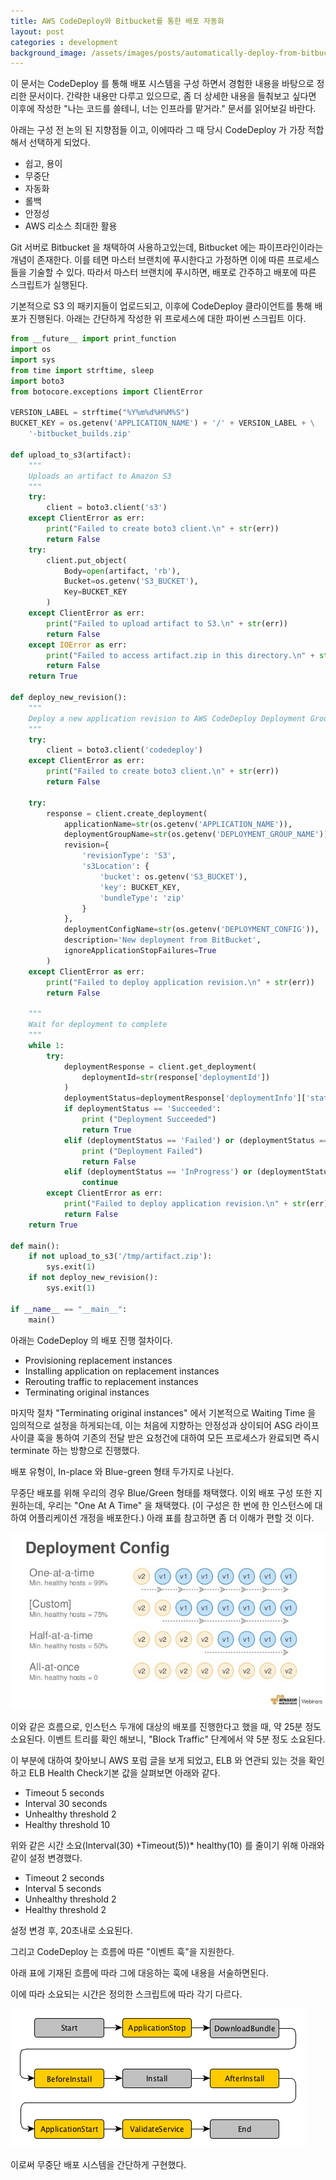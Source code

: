 ```yaml
---
title: AWS CodeDeploy와 Bitbucket를 통한 배포 자동화
layout: post
categories : development
background_image: /assets/images/posts/automatically-deploy-from-bitbucket-using-aws-codedeploy/cover.png
---
```


이 문서는 CodeDeploy 를 통해 배포 시스템을 구성 하면서 경험한 내용을 바탕으로 정리한 문서이다.
간략한 내용만 다루고 있으므로, 좀 더 상세한 내용을 들춰보고 싶다면 이후에 작성한 "나는 코드를 쓸테니, 너는 인프라를 맡거라." 문서를 읽어보길 바란다.

아래는 구성 전 논의 된 지향점들 이고, 이에따라 그 때 당시 CodeDeploy 가 가장 적합해서 선택하게 되었다.

- 쉽고, 용이
- 무중단
- 자동화
- 롤백
- 안정성
- AWS 리소스 최대한 활용

Git 서버로 Bitbucket 을 채택하여 사용하고있는데, Bitbucket 에는 파이프라인이라는 개념이 존재한다.
이를 테면 마스터 브랜치에 푸시한다고 가정하면 이에 따른 프로세스들을 기술할 수 있다.
따라서 마스터 브랜치에 푸시하면, 배포로 간주하고 배포에 따른 스크립트가 실행된다.

기본적으로 S3 의 패키지들이 업로드되고, 이후에 CodeDeploy 클라이언트를 통해 배포가 진행된다.
아래는 간단하게 작성한 위 프로세스에 대한 파이썬 스크립트 이다.

```python
from __future__ import print_function
import os
import sys
from time import strftime, sleep
import boto3
from botocore.exceptions import ClientError

VERSION_LABEL = strftime("%Y%m%d%H%M%S")
BUCKET_KEY = os.getenv('APPLICATION_NAME') + '/' + VERSION_LABEL + \
    '-bitbucket_builds.zip'

def upload_to_s3(artifact):
    """
    Uploads an artifact to Amazon S3
    """
    try:
        client = boto3.client('s3')
    except ClientError as err:
        print("Failed to create boto3 client.\n" + str(err))
        return False
    try:
        client.put_object(
            Body=open(artifact, 'rb'),
            Bucket=os.getenv('S3_BUCKET'),
            Key=BUCKET_KEY
        )
    except ClientError as err:
        print("Failed to upload artifact to S3.\n" + str(err))
        return False
    except IOError as err:
        print("Failed to access artifact.zip in this directory.\n" + str(err))
        return False
    return True

def deploy_new_revision():
    """
    Deploy a new application revision to AWS CodeDeploy Deployment Group
    """
    try:
        client = boto3.client('codedeploy')
    except ClientError as err:
        print("Failed to create boto3 client.\n" + str(err))
        return False

    try:
        response = client.create_deployment(
            applicationName=str(os.getenv('APPLICATION_NAME')),
            deploymentGroupName=str(os.getenv('DEPLOYMENT_GROUP_NAME')),
            revision={
                'revisionType': 'S3',
                's3Location': {
                    'bucket': os.getenv('S3_BUCKET'),
                    'key': BUCKET_KEY,
                    'bundleType': 'zip'
                }
            },
            deploymentConfigName=str(os.getenv('DEPLOYMENT_CONFIG')),
            description='New deployment from BitBucket',
            ignoreApplicationStopFailures=True
        )
    except ClientError as err:
        print("Failed to deploy application revision.\n" + str(err))
        return False

    """
    Wait for deployment to complete
    """
    while 1:
        try:
            deploymentResponse = client.get_deployment(
                deploymentId=str(response['deploymentId'])
            )
            deploymentStatus=deploymentResponse['deploymentInfo']['status']
            if deploymentStatus == 'Succeeded':
                print ("Deployment Succeeded")
                return True
            elif (deploymentStatus == 'Failed') or (deploymentStatus == 'Stopped') :
                print ("Deployment Failed")
                return False
            elif (deploymentStatus == 'InProgress') or (deploymentStatus == 'Queued') or (deploymentStatus == 'Created'):
                continue
        except ClientError as err:
            print("Failed to deploy application revision.\n" + str(err))
            return False
    return True

def main():
    if not upload_to_s3('/tmp/artifact.zip'):
        sys.exit(1)
    if not deploy_new_revision():
        sys.exit(1)

if __name__ == "__main__":
    main()
```

아래는 CodeDeploy 의 배포 진행 절차이다.

- Provisioning replacement instances
- Installing application on replacement instances
- Rerouting traffic to replacement instances
- Terminating original instances

마지막 절차 "Terminating original instances" 에서 기본적으로 Waiting Time 을 임의적으로 설정을 하게되는데, 이는 처음에 지향하는 안정성과 상이되어 ASG 라이프 사이클 훅을 통하여 기존의 전달 받은 요청건에 대하여 모든 프로세스가 완료되면 즉시 terminate 하는 방향으로 진행했다.

배포 유형이, In-place 와 Blue-green 형태 두가지로 나뉜다.

무중단 배포를 위해 우리의 경우 Blue/Green 형태를 채택했다.
이외 배포 구성 또한 지원하는데, 우리는 "One At A Time" 을 채택했다. (이 구성은 한 번에 한 인스턴스에 대하여 어플리케이션 개정을 배포한다.)
아래 표를 참고하면 좀 더 이해가 편할 것 이다.

![deployment-config](/assets/images/posts/automatically-deploy-from-bitbucket-using-aws-codedeploy/deployment-config.jpg)


이와 같은 흐름으로, 인스턴스 두개에 대상의 배포를 진행한다고 했을 때, 약 25분 정도 소요된다.
이벤트 트리를 확인 해보니, "Block Traffic" 단계에서 약 5분 정도 소요된다.

이 부분에 대하여 찾아보니 AWS 포럼 글을 보게 되었고, ELB 와 연관되 있는 것을 확인하고 ELB Health Check기본 값을 살펴보면 아래와 같다.


- Timeout 5 seconds
- Interval 30 seconds
- Unhealthy threshold 2
- Healthy threshold 10

위와 같은 시간 소요(Interval(30) +Timeout(5))* healthy(10) 를 줄이기 위해 아래와 같이 설정 변경했다.


- Timeout 2 seconds
- Interval 5 seconds
- Unhealthy threshold 2
- Healthy threshold 2


설정 변경 후, 20초내로 소요된다.

그리고 CodeDeploy 는 흐름에 따른 "이벤트 훅"을 지원한다.

아래 표에 기재된 흐름에 따라 그에 대응하는 훅에 내용을 서술하면된다.

이에 따라 소요되는 시간은 정의한 스크립트에 따라 각기 다르다.

![deployment-flow](/assets/images/posts/automatically-deploy-from-bitbucket-using-aws-codedeploy/deployment-flow.png)

이로써 무중단 배포 시스템을 간단하게 구현했다.





